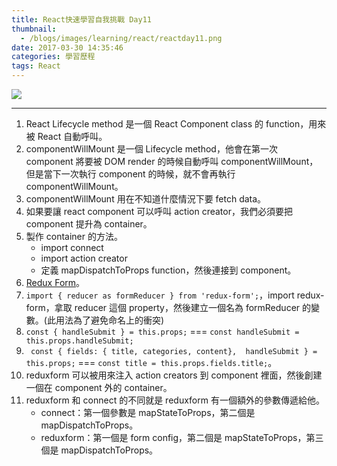 ```yaml
---
title: React快速學習自我挑戰 Day11
thumbnail:
  - /blogs/images/learning/react/reactday11.png
date: 2017-03-30 14:35:46
categories: 學習歷程
tags: React
---
```

<img src="/blogs/images/learning/react/reactday11.png">

***
1. React Lifecycle method 是一個 React Component class 的 function，用來被 React 自動呼叫。
2. componentWillMount 是一個 Lifecycle method，他會在第一次 component 將要被 DOM render 的時候自動呼叫 componentWillMount，但是當下一次執行 component 的時候，就不會再執行 componentWillMount。
3. componentWillMount 用在不知道什麼情況下要 fetch data。
4. 如果要讓 react component 可以呼叫 action creator，我們必須要把 component 提升為 container。
5. 製作 container 的方法。
    * import connect
    * import action creator
    * 定義 mapDispatchToProps function，然後連接到 component。
6. [Redux Form](https://github.com/erikras/redux-form)。
7. `import { reducer as formReducer } from 'redux-form';`，import redux-form，拿取 reducer 這個 property，然後建立一個名為 formReducer 的變數。(此用法為了避免命名上的衝突)
8. `const { handleSubmit } = this.props;` === `const handleSubmit = this.props.handleSubmit;`
9. ` const { fields: { title, categories, content},  handleSubmit } = this.props;` === `const title = this.props.fields.title;`。
10. reduxform 可以被用來注入 action creators 到 component 裡面，然後創建一個在 component 外的 container。
11. reduxform 和 connect 的不同就是 reduxform 有一個額外的參數傳遞給他。
    * connect：第一個參數是 mapStateToProps，第二個是 mapDispatchToProps。
    * reduxform：第一個是 form config，第二個是 mapStateToProps，第三個是 mapDispatchToProps。
